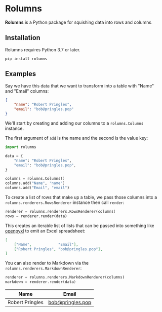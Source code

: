 # Rolumns

**Rolumns** is a Python package for squishing data into rows and columns.

## Installation

Rolumns requires Python 3.7 or later.

```console
pip install rolumns
```

## Examples

Say we have this data that we want to transform into a table with "Name" and "Email" columns:

```json
{
    "name": "Robert Pringles",
    "email": "bob@pringles.pop"
}
```

We'll start by creating and adding our columns to a `rolumns.Columns` instance.

The first argument of `add` is the name and the second is the value key:

```python
import rolumns

data = {
    "name": "Robert Pringles",
    "email": "bob@pringles.pop",
}

columns = rolumns.Columns()
columns.add("Name", "name")
columns.add("Email", "email")
```

To create a list of rows that make up a table, we pass those columns into a `rolumns.renderers.RowsRenderer` instance then call `render`:

```python
renderer = rolumns.renderers.RowsRenderer(columns)
rows = renderer.render(data)
```

This creates an iterable list of lists that can be passed into something like [openpyxl](https://openpyxl.readthedocs.io) to emit an Excel spreadsheet:

```json
[
    ["Name",            "Email"],
    ["Robert Pringles", "bob@pringles.pop"],
]
```

You can also render to Markdown via the `rolumns.renderers.MarkdownRenderer`:

```python
renderer = rolumns.renderers.MarkdownRenderer(columns)
markdown = renderer.render(data)
```

| Name | Email |
| - | - |
| Robert Pringles | bob@pringles.pop |
